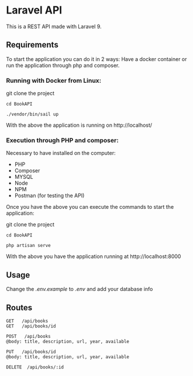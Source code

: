 # Laravel API

This is a REST API made with Laravel 9.

## Requirements

To start the application you can do it in 2 ways: Have a docker container or run the application through php and composer.

### Running with Docker from Linux:

git clone the project

```cd BookAPI```
 
```./vendor/bin/sail up```

With the above the application is running on http://localhost/

### Execution through PHP and composer:

Necessary to have installed on the computer:

* PHP
* Composer
* MYSQL
* Node
* NPM
* Postman (for testing the API)

Once you have the above you can execute the commands to start the application:

git clone the project

```cd BookAPI```
 
```php artisan serve```

With the above you have the application running at http://localhost:8000

## Usage

Change the *.env.example* to *.env* and add your database info

## Routes

```
GET   /api/books
GET   /api/books/id

POST   /api/books
@body: title, description, url, year, available

PUT   /api/books/id
@body: title, description, url, year, available

DELETE  /api/books/:id
```

